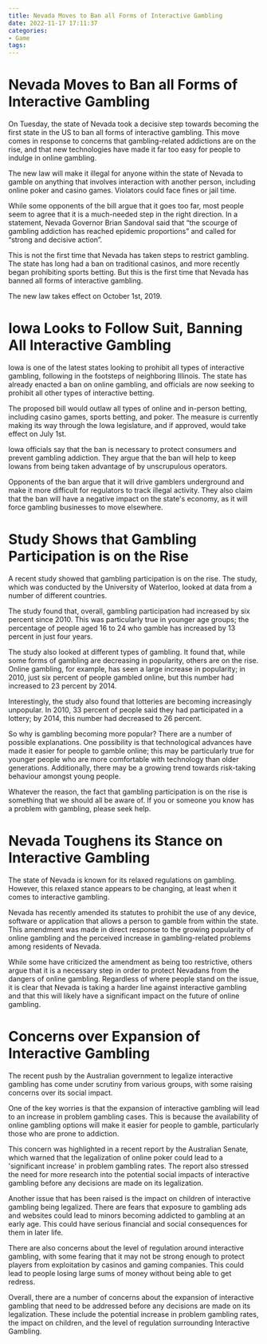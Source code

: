 ```yaml
---
title: Nevada Moves to Ban all Forms of Interactive Gambling
date: 2022-11-17 17:11:37
categories:
- Game
tags:
---
```



#  Nevada Moves to Ban all Forms of Interactive Gambling

On Tuesday, the state of Nevada took a decisive step towards becoming the first state in the US to ban all forms of interactive gambling. This move comes in response to concerns that gambling-related addictions are on the rise, and that new technologies have made it far too easy for people to indulge in online gambling.

The new law will make it illegal for anyone within the state of Nevada to gamble on anything that involves interaction with another person, including online poker and casino games. Violators could face fines or jail time.

While some opponents of the bill argue that it goes too far, most people seem to agree that it is a much-needed step in the right direction. In a statement, Nevada Governor Brian Sandoval said that “the scourge of gambling addiction has reached epidemic proportions” and called for “strong and decisive action”.

This is not the first time that Nevada has taken steps to restrict gambling. The state has long had a ban on traditional casinos, and more recently began prohibiting sports betting. But this is the first time that Nevada has banned all forms of interactive gambling.

The new law takes effect on October 1st, 2019.

#  Iowa Looks to Follow Suit, Banning All Interactive Gambling

Iowa is one of the latest states looking to prohibit all types of interactive gambling, following in the footsteps of neighboring Illinois. The state has already enacted a ban on online gambling, and officials are now seeking to prohibit all other types of interactive betting.

The proposed bill would outlaw all types of online and in-person betting, including casino games, sports betting, and poker. The measure is currently making its way through the Iowa legislature, and if approved, would take effect on July 1st.

Iowa officials say that the ban is necessary to protect consumers and prevent gambling addiction. They argue that the ban will help to keep Iowans from being taken advantage of by unscrupulous operators.

Opponents of the ban argue that it will drive gamblers underground and make it more difficult for regulators to track illegal activity. They also claim that the ban will have a negative impact on the state's economy, as it will force gambling businesses to move elsewhere.

#  Study Shows that Gambling Participation is on the Rise

A recent study showed that gambling participation is on the rise. The study, which was conducted by the University of Waterloo, looked at data from a number of different countries.

The study found that, overall, gambling participation had increased by six percent since 2010. This was particularly true in younger age groups; the percentage of people aged 16 to 24 who gamble has increased by 13 percent in just four years.

The study also looked at different types of gambling. It found that, while some forms of gambling are decreasing in popularity, others are on the rise. Online gambling, for example, has seen a large increase in popularity; in 2010, just six percent of people gambled online, but this number had increased to 23 percent by 2014.

Interestingly, the study also found that lotteries are becoming increasingly unpopular. In 2010, 33 percent of people said they had participated in a lottery; by 2014, this number had decreased to 26 percent.

So why is gambling becoming more popular? There are a number of possible explanations. One possibility is that technological advances have made it easier for people to gamble online; this may be particularly true for younger people who are more comfortable with technology than older generations. Additionally, there may be a growing trend towards risk-taking behaviour amongst young people.

Whatever the reason, the fact that gambling participation is on the rise is something that we should all be aware of. If you or someone you know has a problem with gambling, please seek help.

#  Nevada Toughens its Stance on Interactive Gambling

The state of Nevada is known for its relaxed regulations on gambling. However, this relaxed stance appears to be changing, at least when it comes to interactive gambling.

Nevada has recently amended its statutes to prohibit the use of any device, software or application that allows a person to gamble from within the state. This amendment was made in direct response to the growing popularity of online gambling and the perceived increase in gambling-related problems among residents of Nevada.

While some have criticized the amendment as being too restrictive, others argue that it is a necessary step in order to protect Nevadans from the dangers of online gambling. Regardless of where people stand on the issue, it is clear that Nevada is taking a harder line against interactive gambling and that this will likely have a significant impact on the future of online gambling.

#  Concerns over Expansion of Interactive Gambling

The recent push by the Australian government to legalize interactive gambling has come under scrutiny from various groups, with some raising concerns over its social impact.

One of the key worries is that the expansion of interactive gambling will lead to an increase in problem gambling cases. This is because the availability of online gambling options will make it easier for people to gamble, particularly those who are prone to addiction.

This concern was highlighted in a recent report by the Australian Senate, which warned that the legalization of online poker could lead to a 'significant increase' in problem gambling rates. The report also stressed the need for more research into the potential social impacts of interactive gambling before any decisions are made on its legalization.

Another issue that has been raised is the impact on children of interactive gambling being legalized. There are fears that exposure to gambling ads and websites could lead to minors becoming addicted to gambling at an early age. This could have serious financial and social consequences for them in later life.

There are also concerns about the level of regulation around interactive gambling, with some fearing that it may not be strong enough to protect players from exploitation by casinos and gaming companies. This could lead to people losing large sums of money without being able to get redress.

Overall, there are a number of concerns about the expansion of interactive gambling that need to be addressed before any decisions are made on its legalization. These include the potential increase in problem gambling rates, the impact on children, and the level of regulation surrounding Interactive Gambling.